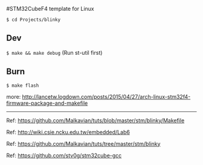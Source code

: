 #STM32CubeF4 template for Linux

`$ cd Projects/blinky`

## Dev

`$ make && make debug` (Run st-util first)

## Burn

`$ make flash`

more: http://lancetw.logdown.com/posts/2015/04/27/arch-linux-stm32f4-firmware-package-and-makefile

---

Ref: https://github.com/Malkavian/tuts/blob/master/stm/blinky/Makefile

Ref: http://wiki.csie.ncku.edu.tw/embedded/Lab6

Ref: https://github.com/Malkavian/tuts/tree/master/stm/blinky

Ref: https://github.com/stv0g/stm32cube-gcc
